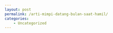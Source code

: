 ```yaml
---
layout: post
permalink: /arti-mimpi-datang-bulan-saat-hamil/
categories:
    - Uncategorized
---
```


